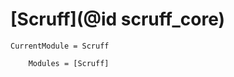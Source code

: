 # [Scruff](@id scruff_core)

```@meta
CurrentModule = Scruff
```

```@autodocs
    Modules = [Scruff]
```
